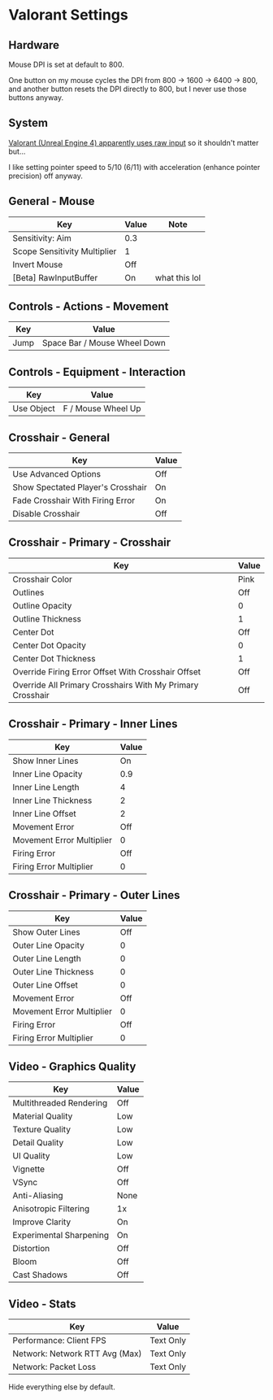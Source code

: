 # Valorant Settings
## Hardware
Mouse DPI is set at default to 800.

One button on my mouse cycles the DPI from 800 -> 1600 -> 6400 -> 800,
and another button resets the DPI directly to 800,
but I never use those buttons anyway.

## System
[Valorant (Unreal Engine 4) apparently uses raw input](https://www.reddit.com/r/VALORANT/comments/ffit9j//fjz8tk9/)
so it shouldn't matter but...

I like setting pointer speed to 5/10 (6/11) with acceleration (enhance pointer precision) off anyway.

## General - Mouse
| Key                          | Value | Note          |
| ---------------------------- | ----- | ------------- |
| Sensitivity: Aim             | 0.3   |               |
| Scope Sensitivity Multiplier | 1     |               |
| Invert Mouse                 | Off   |               |
| [Beta] RawInputBuffer        | On    | what this lol |

## Controls - Actions - Movement
| Key  | Value                        |
| ---- | ---------------------------- |
| Jump | Space Bar / Mouse Wheel Down |

## Controls - Equipment - Interaction
| Key        | Value              |
| ---------- | ------------------ |
| Use Object | F / Mouse Wheel Up |

## Crosshair - General
| Key                               | Value |
| --------------------------------- | ----- |
| Use Advanced Options              | Off   |
| Show Spectated Player's Crosshair | On    |
| Fade Crosshair With Firing Error  | On    |
| Disable Crosshair                 | Off   |

## Crosshair - Primary - Crosshair
| Key                                                       | Value |
| --------------------------------------------------------- | ----- |
| Crosshair Color                                           | Pink  |
| Outlines                                                  | Off   |
| Outline Opacity                                           | 0     |
| Outline Thickness                                         | 1     |
| Center Dot                                                | Off   |
| Center Dot Opacity                                        | 0     |
| Center Dot Thickness                                      | 1     |
| Override Firing Error Offset With Crosshair Offset        | Off   |
| Override All Primary Crosshairs With My Primary Crosshair | Off   |

## Crosshair - Primary - Inner Lines
| Key                       | Value |
| ------------------------- | ----- |
| Show Inner Lines          | On    |
| Inner Line Opacity        | 0.9   |
| Inner Line Length         | 4     |
| Inner Line Thickness      | 2     |
| Inner Line Offset         | 2     |
| Movement Error            | Off   |
| Movement Error Multiplier | 0     |
| Firing Error              | Off   |
| Firing Error Multiplier   | 0     |

## Crosshair - Primary - Outer Lines
| Key                       | Value |
| ------------------------- | ----- |
| Show Outer Lines          | Off   |
| Outer Line Opacity        | 0     |
| Outer Line Length         | 0     |
| Outer Line Thickness      | 0     |
| Outer Line Offset         | 0     |
| Movement Error            | Off   |
| Movement Error Multiplier | 0     |
| Firing Error              | Off   |
| Firing Error Multiplier   | 0     |

## Video - Graphics Quality
| Key                     | Value |
| ----------------------- | ----- |
| Multithreaded Rendering | Off   |
| Material Quality        | Low   |
| Texture Quality         | Low   |
| Detail Quality          | Low   |
| UI Quality              | Low   |
| Vignette                | Off   |
| VSync                   | Off   |
| Anti-Aliasing           | None  |
| Anisotropic Filtering   | 1x    |
| Improve Clarity         | On    |
| Experimental Sharpening | On    |
| Distortion              | Off   |
| Bloom                   | Off   |
| Cast Shadows            | Off   |

## Video - Stats
| Key                            | Value     |
| ------------------------------ | --------- |
| Performance: Client FPS        | Text Only |
| Network: Network RTT Avg (Max) | Text Only |
| Network: Packet Loss           | Text Only |

Hide everything else by default.
